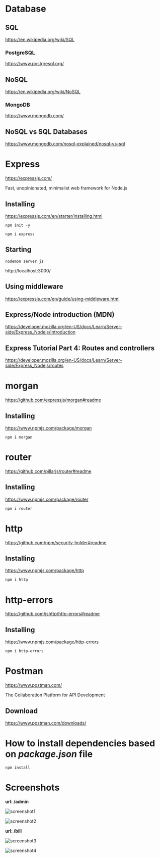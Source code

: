 # Database

## SQL

https://en.wikipedia.org/wiki/SQL

### PostgreSQL

https://www.postgresql.org/

## NoSQL

https://en.wikipedia.org/wiki/NoSQL

### MongoDB

https://www.mongodb.com/

## NoSQL vs SQL Databases

https://www.mongodb.com/nosql-explained/nosql-vs-sql

# Express

https://expressjs.com/

Fast, unopinionated, minimalist web framework for Node.js

## Installing

https://expressjs.com/en/starter/installing.html

```
npm init -y
```

```
npm i express
```

## Starting

```
nodemon server.js
```

http://localhost:3000/  

## Using middleware

https://expressjs.com/en/guide/using-middleware.html  

## Express/Node introduction (MDN)

https://developer.mozilla.org/en-US/docs/Learn/Server-side/Express_Nodejs/Introduction

## Express Tutorial Part 4: Routes and controllers

https://developer.mozilla.org/en-US/docs/Learn/Server-side/Express_Nodejs/routes

# morgan

https://github.com/expressjs/morgan#readme

## Installing

https://www.npmjs.com/package/morgan

```
npm i morgan
```

# router

https://github.com/pillarjs/router#readme

## Installing

https://www.npmjs.com/package/router

```
npm i router
```

# http

https://github.com/npm/security-holder#readme

## Installing

https://www.npmjs.com/package/http

```
npm i http
```

# http-errors

https://github.com/jshttp/http-errors#readme

## Installing

https://www.npmjs.com/package/http-errors

```
npm i http-errors
```

# Postman

https://www.postman.com/

The Collaboration Platform for API Development

## Download

https://www.postman.com/downloads/

# How to install dependencies based on _package.json_ file

```
npm install
```

# Screenshots

**url: /admin**  

![screenshot1](./screenshot1.png)

![screenshot2](./screenshot2.png)

**url: /bill**  

![screenshot3](./screenshot3.png)

![screenshot4](./screenshot4.png)